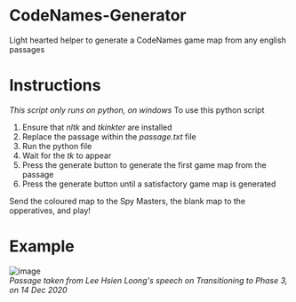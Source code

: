 # CodeNames-Generator
Light hearted helper to generate a CodeNames game map from any english passages

# Instructions 
_This script only runs on python, on windows_
To use this python script
1. Ensure that _nltk_ and _tkinkter_ are installed 
2. Replace the passage within the _passage.txt_ file
3. Run the python file 
4. Wait for the _tk_ to appear 
5. Press the generate button to generate the first game map from the passage
6. Press the generate button until a satisfactory game map is generated

Send the coloured map to the Spy Masters, the blank map to the opperatives, and play!

# Example
![image](https://user-images.githubusercontent.com/80518234/147224399-e843456b-aee3-40d4-8507-dbbc63ac9fc6.png)  
_Passage taken from Lee Hsien Loong's speech on Transitioning to Phase 3, on 14 Dec 2020_
